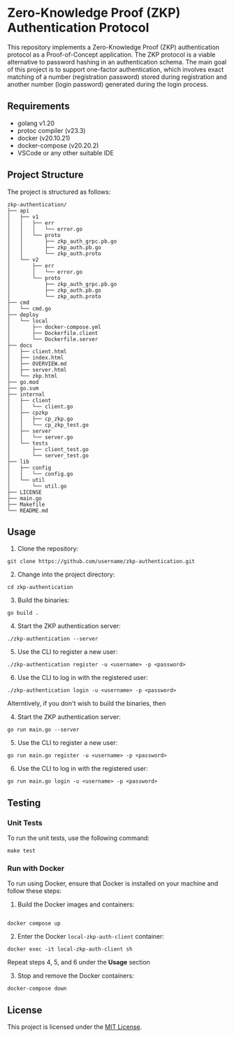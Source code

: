 # Zero-Knowledge Proof (ZKP) Authentication Protocol

This repository implements a Zero-Knowledge Proof (ZKP) authentication protocol as a Proof-of-Concept application. The ZKP protocol is a viable alternative to password hashing in an authentication schema. The main goal of this project is to support one-factor authentication, which involves exact matching of a number (registration password) stored during registration and another number (login password) generated during the login process.

## Requirements

* golang v1.20
* protoc compiler (v23.3)
* docker (v20.10.21)
* docker-compose (v20.20.2)
* VSCode or any other suitable IDE

## Project Structure

The project is structured as follows:

```
zkp-authentication/
├── api
│   ├── v1
│   │   ├── err
│   │   │   └── error.go
│   │   └── proto
│   │       ├── zkp_auth_grpc.pb.go
│   │       ├── zkp_auth.pb.go
│   │       └── zkp_auth.proto
│   └── v2
│       ├── err
│       │   └── error.go
│       └── proto
│           ├── zkp_auth_grpc.pb.go
│           ├── zkp_auth.pb.go
│           └── zkp_auth.proto
├── cmd
│   └── cmd.go
├── deploy
│   └── local
│       ├── docker-compose.yml
│       ├── Dockerfile.client
│       └── Dockerfile.server
├── docs
│   ├── client.html
│   ├── index.html
│   ├── OVERVIEW.md
│   ├── server.html
│   └── zkp.html
├── go.mod
├── go.sum
├── internal
│   ├── client
│   │   └── client.go
│   ├── cpzkp
│   │   ├── cp_zkp.go
│   │   └── cp_zkp_test.go
│   ├── server
│   │   └── server.go
│   └── tests
│       ├── client_test.go
│       └── server_test.go
├── lib
│   ├── config
│   │   └── config.go
│   └── util
│       └── util.go
├── LICENSE
├── main.go
├── Makefile
└── README.md
```

## Usage

1. Clone the repository:

```
git clone https://github.com/username/zkp-authentication.git
```

2. Change into the project directory:

```
cd zkp-authentication
```

3. Build the binaries:

```
go build .
```

4. Start the ZKP authentication server:

```
./zkp-authentication --server
```

5. Use the CLI to register a new user:

```
./zkp-authentication register -u <username> -p <password>
```

6. Use the CLI to log in with the registered user:

```
./zkp-authentication login -u <username> -p <password>
```

Alterntively, if you don't wish to build the binaries, then


4. Start the ZKP authentication server:

```
go run main.go --server
```

5. Use the CLI to register a new user:

```
go run main.go register -u <username> -p <password>
```

6. Use the CLI to log in with the registered user:

```
go run main.go login -u <username> -p <password>
```



## Testing

### Unit Tests

To run the unit tests, use the following command:

```
make test
```

### Run with Docker

To run using Docker, ensure that Docker is installed on your machine and follow these steps:

1. Build the Docker images and containers:

```

docker compose up
```

2. Enter the Docker `local-zkp-auth-client` container:

```
docker exec -it local-zkp-auth-client sh
```

Repeat steps 4, 5, and 6 under the **Usage** section

3. Stop and remove the Docker containers:

```
docker-compose down
```


## License

This project is licensed under the [MIT License](LICENSE).
